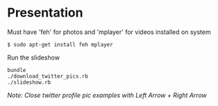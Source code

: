 # Presentation

Must have 'feh' for photos and 'mplayer' for videos installed on system

    $ sudo apt-get install feh mplayer

Run the slideshow

    bundle
    ./download_twitter_pics.rb
    ./slideshow.rb

*Note: Close twitter profile pic examples with Left Arrow + Right Arrow*
    
